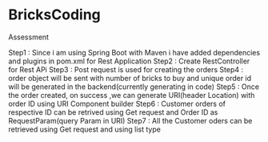 # BricksCoding
Assessment 

Step1 : Since i am using Spring Boot with Maven i have added dependencies and plugins in pom.xml for Rest Application
Step2 : Create RestController for Rest APi
Step3 : Post request is used for creating the orders
Step4 : order object will be sent with number of bricks to buy and unique order id will be generated in the backend(currently generating in code)
Step5 : Once the order created, on success ,we can generate URI(header Location) with order ID using URI Component builder
Step6 : Customer orders of respective ID can be retrived using Get request and Order ID as RequestParam(query Param in URI)
Step7 : All the Customer oders can be retrieved using Get request and using list type
